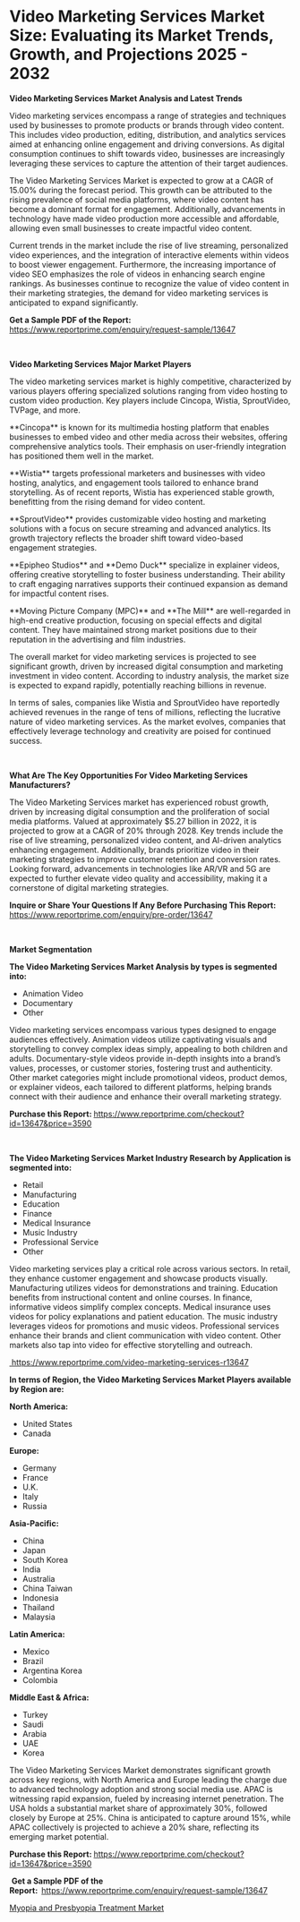 <p><h1>Video Marketing Services Market Size: Evaluating its Market Trends, Growth, and Projections 2025 - 2032</h1></p><p><strong>Video Marketing Services Market Analysis and Latest Trends</strong></p>
<p><p>Video marketing services encompass a range of strategies and techniques used by businesses to promote products or brands through video content. This includes video production, editing, distribution, and analytics services aimed at enhancing online engagement and driving conversions. As digital consumption continues to shift towards video, businesses are increasingly leveraging these services to capture the attention of their target audiences.</p><p>The Video Marketing Services Market is expected to grow at a CAGR of 15.00% during the forecast period. This growth can be attributed to the rising prevalence of social media platforms, where video content has become a dominant format for engagement. Additionally, advancements in technology have made video production more accessible and affordable, allowing even small businesses to create impactful video content.</p><p>Current trends in the market include the rise of live streaming, personalized video experiences, and the integration of interactive elements within videos to boost viewer engagement. Furthermore, the increasing importance of video SEO emphasizes the role of videos in enhancing search engine rankings. As businesses continue to recognize the value of video content in their marketing strategies, the demand for video marketing services is anticipated to expand significantly.</p></p>
<p><strong>Get a Sample PDF of the Report:&nbsp;</strong> <a href="https://www.reportprime.com/enquiry/request-sample/13647?utm_campaign=3208&utm_medium=2&utm_source=Github&utm_content=ia&utm_term=20032025&utm_id=video-marketing-services">https://www.reportprime.com/enquiry/request-sample/13647</a></p>
<p>&nbsp;</p>
<p><strong>Video Marketing Services Major Market Players</strong></p>
<p><p>The video marketing services market is highly competitive, characterized by various players offering specialized solutions ranging from video hosting to custom video production. Key players include Cincopa, Wistia, SproutVideo, TVPage, and more.</p><p>**Cincopa** is known for its multimedia hosting platform that enables businesses to embed video and other media across their websites, offering comprehensive analytics tools. Their emphasis on user-friendly integration has positioned them well in the market.</p><p>**Wistia** targets professional marketers and businesses with video hosting, analytics, and engagement tools tailored to enhance brand storytelling. As of recent reports, Wistia has experienced stable growth, benefitting from the rising demand for video content.</p><p>**SproutVideo** provides customizable video hosting and marketing solutions with a focus on secure streaming and advanced analytics. Its growth trajectory reflects the broader shift toward video-based engagement strategies.</p><p>**Epipheo Studios** and **Demo Duck** specialize in explainer videos, offering creative storytelling to foster business understanding. Their ability to craft engaging narratives supports their continued expansion as demand for impactful content rises.</p><p>**Moving Picture Company (MPC)** and **The Mill** are well-regarded in high-end creative production, focusing on special effects and digital content. They have maintained strong market positions due to their reputation in the advertising and film industries.</p><p>The overall market for video marketing services is projected to see significant growth, driven by increased digital consumption and marketing investment in video content. According to industry analysis, the market size is expected to expand rapidly, potentially reaching billions in revenue.</p><p>In terms of sales, companies like Wistia and SproutVideo have reportedly achieved revenues in the range of tens of millions, reflecting the lucrative nature of video marketing services. As the market evolves, companies that effectively leverage technology and creativity are poised for continued success.</p></p>
<p>&nbsp;</p>
<p><strong>What Are The Key Opportunities For Video Marketing Services Manufacturers?</strong></p>
<p><p>The Video Marketing Services market has experienced robust growth, driven by increasing digital consumption and the proliferation of social media platforms. Valued at approximately $5.27 billion in 2022, it is projected to grow at a CAGR of 20% through 2028. Key trends include the rise of live streaming, personalized video content, and AI-driven analytics enhancing engagement. Additionally, brands prioritize video in their marketing strategies to improve customer retention and conversion rates. Looking forward, advancements in technologies like AR/VR and 5G are expected to further elevate video quality and accessibility, making it a cornerstone of digital marketing strategies.</p></p>
<p><strong>Inquire or Share Your Questions If Any Before Purchasing This Report:</strong> <a href="https://www.reportprime.com/enquiry/pre-order/13647?utm_campaign=3208&utm_medium=2&utm_source=Github&utm_content=ia&utm_term=20032025&utm_id=video-marketing-services">https://www.reportprime.com/enquiry/pre-order/13647</a></p>
<p>&nbsp;</p>
<p><strong>Market Segmentation</strong></p>
<p><strong>The Video Marketing Services Market Analysis by types is segmented into:</strong></p>
<p><ul><li>Animation Video</li><li>Documentary</li><li>Other</li></ul></p>
<p><p>Video marketing services encompass various types designed to engage audiences effectively. Animation videos utilize captivating visuals and storytelling to convey complex ideas simply, appealing to both children and adults. Documentary-style videos provide in-depth insights into a brand’s values, processes, or customer stories, fostering trust and authenticity. Other market categories might include promotional videos, product demos, or explainer videos, each tailored to different platforms, helping brands connect with their audience and enhance their overall marketing strategy.</p></p>
<p><strong>Purchase this Report:&nbsp;</strong><a href="https://www.reportprime.com/checkout?id=13647&price=3590&utm_campaign=3208&utm_medium=2&utm_source=Github&utm_content=ia&utm_term=20032025&utm_id=video-marketing-services">https://www.reportprime.com/checkout?id=13647&price=3590</a></p>
<p>&nbsp;</p>
<p><strong>The Video Marketing Services Market Industry Research by Application is segmented into:</strong></p>
<p><ul><li>Retail</li><li>Manufacturing</li><li>Education</li><li>Finance</li><li>Medical Insurance</li><li>Music Industry</li><li>Professional Service</li><li>Other</li></ul></p>
<p><p>Video marketing services play a critical role across various sectors. In retail, they enhance customer engagement and showcase products visually. Manufacturing utilizes videos for demonstrations and training. Education benefits from instructional content and online courses. In finance, informative videos simplify complex concepts. Medical insurance uses videos for policy explanations and patient education. The music industry leverages videos for promotions and music videos. Professional services enhance their brands and client communication with video content. Other markets also tap into video for effective storytelling and outreach.</p></p>
<p><a href="https://www.reportprime.com/video-marketing-services-r13647?utm_campaign=3208&utm_medium=2&utm_source=Github&utm_content=ia&utm_term=20032025&utm_id=video-marketing-services">&nbsp;https://www.reportprime.com/video-marketing-services-r13647</a></p>
<p><strong>In terms of Region, the Video Marketing Services Market Players available by Region are:</strong></p>
<p>
    <p> <strong> North America: </strong>
        <ul>
            <li>United States</li>
            <li>Canada</li>
        </ul>
        </p> 
    <p> <strong> Europe: </strong>
        <ul>
            <li>Germany</li>
            <li>France</li>
            <li>U.K.</li>
            <li>Italy</li>
            <li>Russia</li>
        </ul>
        </p> 
    <p> <strong> Asia-Pacific: </strong>
        <ul>
            <li>China</li>
            <li>Japan</li>
            <li>South Korea</li>
            <li>India</li>
            <li>Australia</li>
            <li>China Taiwan</li>
            <li>Indonesia</li>
            <li>Thailand</li>
            <li>Malaysia</li>
        </ul>
        </p> 
    <p> <strong> Latin America: </strong>
        <ul>
            <li>Mexico</li>
            <li>Brazil</li>
            <li>Argentina Korea</li>
            <li>Colombia</li>
        </ul>
        </p> 
    <p> <strong> Middle East & Africa: </strong>
        <ul>
            <li>Turkey</li>
            <li>Saudi</li>
            <li>Arabia</li>
            <li>UAE</li>
            <li>Korea</li>
        </ul>
    </p>
    </p>
<p><p>The Video Marketing Services Market demonstrates significant growth across key regions, with North America and Europe leading the charge due to advanced technology adoption and strong social media use. APAC is witnessing rapid expansion, fueled by increasing internet penetration. The USA holds a substantial market share of approximately 30%, followed closely by Europe at 25%. China is anticipated to capture around 15%, while APAC collectively is projected to achieve a 20% share, reflecting its emerging market potential.</p></p>
<p><strong>Purchase this Report: </strong><a href="https://www.reportprime.com/checkout?id=13647&price=3590&utm_campaign=3208&utm_medium=2&utm_source=Github&utm_content=ia&utm_term=20032025&utm_id=video-marketing-services">https://www.reportprime.com/checkout?id=13647&price=3590</a></p>
<p>&nbsp;<strong>Get a Sample PDF of the Report:&nbsp;&nbsp;</strong><a href="https://www.reportprime.com/enquiry/request-sample/13647?utm_campaign=3208&utm_medium=2&utm_source=Github&utm_content=ia&utm_term=20032025&utm_id=video-marketing-services">https://www.reportprime.com/enquiry/request-sample/13647</a></p>
<p><strong></strong></p>
<p><p><a href="https://github.com/ivvrgibi/Market-Research-Report-List-1/blob/main/myopia-and-presbyopia-treatment-market.md?utm_campaign=3208&utm_medium=2&utm_source=Github&utm_content=ia&utm_term=20032025&utm_id=video-marketing-services">Myopia and Presbyopia Treatment Market</a></p></p>